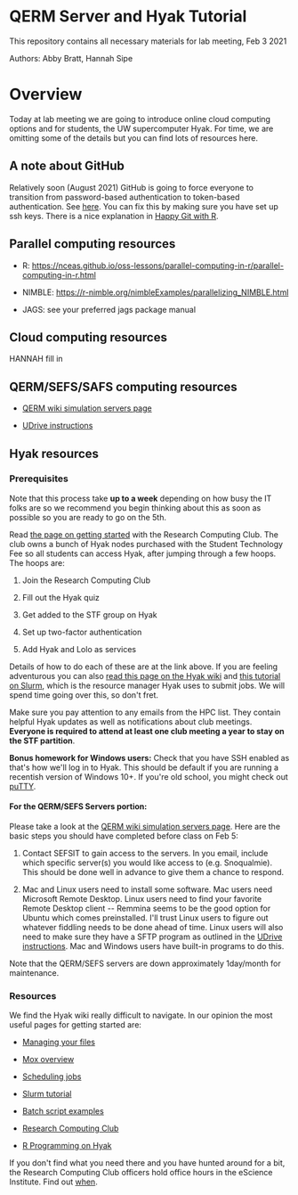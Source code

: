 # QERM Server and Hyak Tutorial
This repository contains all necessary materials for lab meeting, Feb 3 2021

Authors: Abby Bratt, Hannah Sipe

# Overview

Today at lab meeting we are going to introduce online cloud computing options and for students, the UW supercomputer Hyak. For time, we are omitting some of the details but you can find lots of resources here. 

## A note about GitHub

Relatively soon (August 2021) GitHub is going to force everyone to transition from password-based authentication to token-based authentication. See [here](https://github.blog/2020-12-15-token-authentication-requirements-for-git-operations/). You can fix this by making sure you have set up ssh keys. There is a nice explanation in [Happy Git with R](https://happygitwithr.com/ssh-keys.html).

## Parallel computing resources

  * R: https://nceas.github.io/oss-lessons/parallel-computing-in-r/parallel-computing-in-r.html
  
  * NIMBLE: https://r-nimble.org/nimbleExamples/parallelizing_NIMBLE.html
  
  * JAGS: see your preferred jags package manual
  
## Cloud computing resources

HANNAH fill in
  
## QERM/SEFS/SAFS computing resources

  * [QERM wiki simulation servers page](http://wiki.cbr.washington.edu/qerm/index.php/QERM_simulation_servers)
  
  * [UDrive instructions](https://itconnect.uw.edu/wares/online-storage/u-drive-central-file-storage-for-users/)

## Hyak resources

### Prerequisites 

Note that this process take **up to a week** depending on how busy the IT folks are so we recommend you begin thinking about this as soon as possible so you are ready to go on the 5th. 

Read [the page on getting started](https://depts.washington.edu/uwrcc/getting-started-2/getting-started/) with the Research Computing Club. The club owns a bunch of Hyak nodes purchased with the Student Technology Fee so all students can access Hyak, after jumping through a few hoops. The hoops are:

  1. Join the Research Computing Club
  
  2. Fill out the Hyak quiz
  
  3. Get added to the STF group on Hyak
  
  4. Set up two-factor authentication
  
  5. Add Hyak and Lolo as services

Details of how to do each of these are at the link above. If you are feeling adventurous you can also [read this page on the Hyak wiki](https://wiki.cac.washington.edu/display/hyakusers/Hyak+mox+Overview) and [this tutorial on Slurm](https://wiki.cac.washington.edu/display/hyakusers/Mox_scheduler), which is the resource manager Hyak uses to submit jobs. We will spend time going over this, so don't fret. 

Make sure you pay attention to any emails from the HPC list. They contain helpful Hyak updates as well as notifications about club meetings. **Everyone is required to attend at least one club meeting a year to stay on the STF partition**. 

**Bonus homework for Windows users:** Check that you have SSH enabled as that's how we'll log in to Hyak. This should be default if you are running a recentish version of Windows 10+. If you're old school, you might check out [puTTY](https://www.putty.org/). 

#### For the QERM/SEFS Servers portion:
Please take a look at the [QERM wiki simulation servers page](http://wiki.cbr.washington.edu/qerm/index.php/QERM_simulation_servers). Here are the basic steps you should have completed before class on Feb 5:

  1. Contact SEFSIT to gain access to the servers. In you email, include which specific server(s) you would like access to (e.g. Snoqualmie). This should be done well in advance to give them a chance to respond.
  
  2. Mac and Linux users need to install some software. Mac users need Microsoft Remote Desktop. Linux users need to find your favorite Remote Desktop client -- Remmina seems to be the good option for Ubuntu which comes preinstalled. I'll trust Linux users to figure out whatever fiddling needs to be done ahead of time. Linux users will also need to make sure they have a SFTP program as outlined in the [UDrive instructions](https://itconnect.uw.edu/wares/online-storage/u-drive-central-file-storage-for-users/). Mac and Windows users have built-in programs to do this.
  
Note that the QERM/SEFS servers  are down approximately 1day/month for maintenance. 

###  Resources

We find the Hyak wiki really difficult to navigate. In our opinion the most useful pages for getting started are:

  * [Managing your files](https://wiki.cac.washington.edu/display/hyakusers/Managing+your+Files)
  
  * [Mox overview](https://wiki.cac.washington.edu/display/hyakusers/Hyak+mox+Overview)
  
  * [Scheduling jobs](https://wiki.cac.washington.edu/display/hyakusers/Mox_scheduler)
  
  * [Slurm tutorial](https://slurm.schedmd.com/quickstart.html)
  
  * [Batch script examples](https://support.ceci-hpc.be/doc/_contents/QuickStart/SubmittingJobs/SlurmTutorial.html#more-submission-script-examples)
  
  * [Research Computing Club](https://depts.washington.edu/uwrcc/)
  
  * [R Programming on Hyak](https://wiki.cac.washington.edu/display/hyakusers/Hyak+R+programming)
  
If you don't find what you need there and you have hunted around for a bit, the Research Computing Club officers hold office hours in the eScience Institute. Find out [when](https://escience.washington.edu/office-hours/). 
